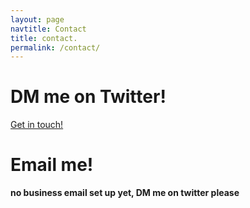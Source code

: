 ```yaml
---
layout: page
navtitle: Contact
title: contact.
permalink: /contact/
---
```


# DM me on Twitter!

<a href="https://twitter.com/_metadesign" class="twitter-button" target="blank">Get in touch!</a>

# Email me!

**no business email set up yet, DM me on twitter please** 